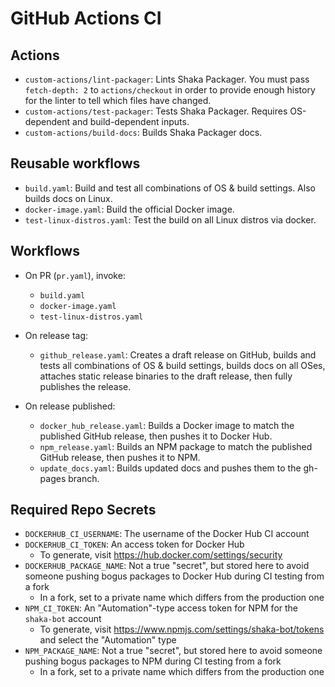 # GitHub Actions CI

## Actions
 - `custom-actions/lint-packager`:
   Lints Shaka Packager.  You must pass `fetch-depth: 2` to `actions/checkout`
   in order to provide enough history for the linter to tell which files have
   changed.
 - `custom-actions/test-packager`:
   Tests Shaka Packager.  Requires OS-dependent and build-dependent inputs.
 - `custom-actions/build-docs`:
   Builds Shaka Packager docs.

## Reusable workflows
 - `build.yaml`:
   Build and test all combinations of OS & build settings.  Also builds docs on
   Linux.
 - `docker-image.yaml`:
   Build the official Docker image.
 - `test-linux-distros.yaml`:
   Test the build on all Linux distros via docker.

## Workflows
 - On PR (`pr.yaml`), invoke:
   - `build.yaml`
   - `docker-image.yaml`
   - `test-linux-distros.yaml`

 - On release tag:
   - `github_release.yaml`:
     Creates a draft release on GitHub, builds and tests all combinations of OS
     & build settings, builds docs on all OSes, attaches static release binaries
     to the draft release, then fully publishes the release.
 - On release published:
   - `docker_hub_release.yaml`:
     Builds a Docker image to match the published GitHub release, then pushes it
     to Docker Hub.
   - `npm_release.yaml`:
     Builds an NPM package to match the published GitHub release, then pushes it
     to NPM.
   - `update_docs.yaml`:
     Builds updated docs and pushes them to the gh-pages branch.

## Required Repo Secrets
 - `DOCKERHUB_CI_USERNAME`: The username of the Docker Hub CI account
 - `DOCKERHUB_CI_TOKEN`: An access token for Docker Hub
   - To generate, visit https://hub.docker.com/settings/security
 - `DOCKERHUB_PACKAGE_NAME`: Not a true "secret", but stored here to avoid
   someone pushing bogus packages to Docker Hub during CI testing from a fork
   - In a fork, set to a private name which differs from the production one
 - `NPM_CI_TOKEN`: An "Automation"-type access token for NPM for the `shaka-bot`
   account
   - To generate, visit https://www.npmjs.com/settings/shaka-bot/tokens and
     select the "Automation" type
 - `NPM_PACKAGE_NAME`: Not a true "secret", but stored here to avoid someone
   pushing bogus packages to NPM during CI testing from a fork
   - In a fork, set to a private name which differs from the production one

